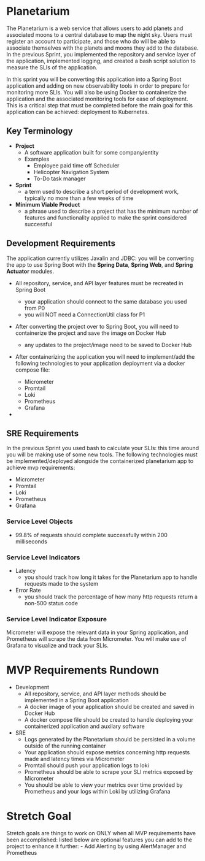 # Planetarium

The Planetarium is a web service that allows users to add planets and associated moons to a central database to map the night sky. Users must register an account to participate, and those who do will be able to associate themselves with the planets and moons they add to the database. In the previous Sprint, you implemented the repository and service layer of the application, implemented logging, and created a bash script solution to measure the SLIs of the application.

In this sprint you will be converting this application into a Spring Boot application and adding on new observability tools in order to prepare for monitoring more SLIs. You will also be using Docker to containerize the application and the associated monitoring tools for ease of deployment. This is a critical step that must be completed before the main goal for this application can be achieved: deployment to Kubernetes.

## Key Terminology
- **Project**
  - A software application built for some company/entity
  - Examples
    - Employee paid time off Scheduler
    - Helicopter Navigation System
    - To-Do task manager
- **Sprint**
    - a term used to describe a short period of development work, typically no more than a few weeks of time
- **Minimum Viable Product**
    - a phrase used to describe a project that has the minimum number of features and functionality applied to make the sprint considered successful

## Development Requirements
The application currently utilizes Javalin and JDBC: you will be converting the app to use Spring Boot with the **Spring Data**, **Spring Web**, and **Spring Actuator** modules.
- All repository, service, and API layer features must be recreated in Spring Boot
    - your application should connect to the same database you used from P0
    - you will NOT need a ConnectionUtil class for P1
- After converting the project over to Spring Boot, you will need to containerize the project and save the image on Docker Hub
    - any updates to the project/image need to be saved to Docker Hub

- After containerizing the application you will need to implement/add the following technologies to your application deployment via a docker compose file:
    - Micrometer
    - Promtail
    - Loki
    - Prometheus
    - Grafana
-

## SRE Requirements
In the previous Sprint you used bash to calculate your SLIs: this time around you will be making use of some new tools. The following technologies must be implemented/deployed alongside the containerized planetarium app to achieve mvp requirements:
- Micrometer
- Promtail
- Loki
- Prometheus
- Grafana

### Service Level Objects
- 99.8% of requests should complete successfully within 200 milliseconds

### Service Level Indicators
- Latency
    - you should track how long it takes for the Planetarium app to handle requests made to the system
- Error Rate
    - you should track the percentage of how many http requests return a non-500 status code

### Service Level Indicator Exposure
Micrometer will expose the relevant data in your Spring application, and Prometheus will scrape the data from Micrometer. You will make use of Grafana to visualize and track your SLIs.

# MVP Requirements Rundown
- Development
    - All repository, service, and API layer methods should be implemented in a Spring Boot application
    - A docker image of your application should be created and saved in Docker Hub
    - A docker compose file should be created to handle deploying your containerized application and auxilary software
- SRE
    - Logs generated by the Planetarium should be persisted in a volume outside of the running container
    - Your application should expose metrics concerning http requests made and latency times via Micrometer
    - Promtail should push your application logs to loki
    - Prometheus should be able to scrape your SLI metrics exposed by Micrometer
    - You should be able to view your metrics over time provided by Prometheus and your logs within Loki by utilizing Grafana

# Stretch Goal
Stretch goals are things to work on ONLY when all MVP requirements have been accomplished: listed below are optional features you can add to the project to enhance it further:
    - Add Alerting by using AlertManager and Prometheus